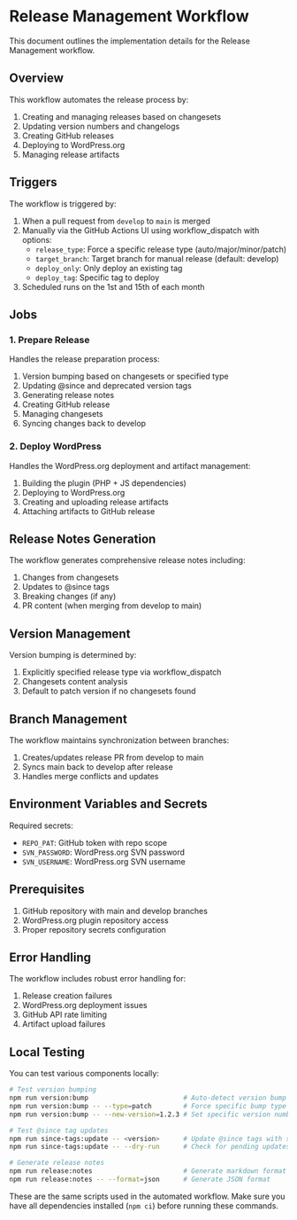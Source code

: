 # Release Management Workflow

This document outlines the implementation details for the Release Management workflow.

## Overview

This workflow automates the release process by:
1. Creating and managing releases based on changesets
2. Updating version numbers and changelogs
3. Creating GitHub releases
4. Deploying to WordPress.org
5. Managing release artifacts

## Triggers

The workflow is triggered by:

1. When a pull request from `develop` to `main` is merged
2. Manually via the GitHub Actions UI using workflow_dispatch with options:
   - `release_type`: Force a specific release type (auto/major/minor/patch)
   - `target_branch`: Target branch for manual release (default: develop)
   - `deploy_only`: Only deploy an existing tag
   - `deploy_tag`: Specific tag to deploy
3. Scheduled runs on the 1st and 15th of each month

## Jobs

### 1. Prepare Release
Handles the release preparation process:
1. Version bumping based on changesets or specified type
2. Updating @since and deprecated version tags
3. Generating release notes
4. Creating GitHub release
5. Managing changesets
6. Syncing changes back to develop

### 2. Deploy WordPress
Handles the WordPress.org deployment and artifact management:
1. Building the plugin (PHP + JS dependencies)
2. Deploying to WordPress.org
3. Creating and uploading release artifacts
4. Attaching artifacts to GitHub release

## Release Notes Generation

The workflow generates comprehensive release notes including:
1. Changes from changesets
2. Updates to @since tags
3. Breaking changes (if any)
4. PR content (when merging from develop to main)

## Version Management

Version bumping is determined by:
1. Explicitly specified release type via workflow_dispatch
2. Changesets content analysis
3. Default to patch version if no changesets found

## Branch Management

The workflow maintains synchronization between branches:
1. Creates/updates release PR from develop to main
2. Syncs main back to develop after release
3. Handles merge conflicts and updates

## Environment Variables and Secrets

Required secrets:
- `REPO_PAT`: GitHub token with repo scope
- `SVN_PASSWORD`: WordPress.org SVN password
- `SVN_USERNAME`: WordPress.org SVN username

## Prerequisites

1. GitHub repository with main and develop branches
2. WordPress.org plugin repository access
3. Proper repository secrets configuration

## Error Handling

The workflow includes robust error handling for:
1. Release creation failures
2. WordPress.org deployment issues
3. GitHub API rate limiting
4. Artifact upload failures

## Local Testing

You can test various components locally:

```bash
# Test version bumping
npm run version:bump                        # Auto-detect version bump from changesets
npm run version:bump -- --type=patch        # Force specific bump type (patch|minor|major)
npm run version:bump -- --new-version=1.2.3 # Set specific version number

# Test @since tag updates
npm run since-tags:update -- <version>      # Update @since tags with specific version
npm run since-tags:update -- --dry-run      # Check for pending updates without applying

# Generate release notes
npm run release:notes                       # Generate markdown format
npm run release:notes -- --format=json      # Generate JSON format
```

These are the same scripts used in the automated workflow. Make sure you have all dependencies installed (`npm ci`) before running these commands. 